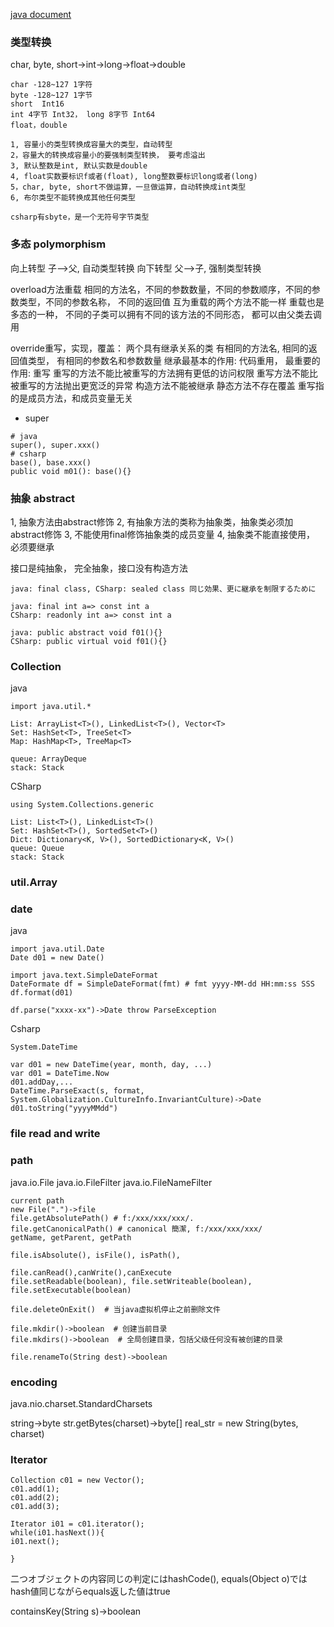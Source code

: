 
[java document](https://docs.oracle.com/en/java/javase/13/ "java document")


### 类型转换
char, byte, short->int->long->float->double
```
char -128~127 1字符
byte -128~127 1字节
short  Int16
int 4字节 Int32， long 8字节 Int64
float，double

1, 容量小的类型转换成容量大的类型，自动转型
2，容量大的转换成容量小的要强制类型转换， 要考虑溢出
3, 默认整数是int, 默认实数是double
4, float实数要标识f或者(float), long整数要标识long或者(long)
5，char, byte, short不做运算，一旦做运算，自动转换成int类型
6, 布尔类型不能转换成其他任何类型

csharp有sbyte，是一个无符号字节类型
```

### 多态 polymorphism
向上转型  子-->父, 自动类型转换
向下转型  父-->子, 强制类型转换

overload方法重载
相同的方法名，不同的参数数量，不同的参数顺序，不同的参数类型，不同的参数名称， 不同的返回值 互为重载的两个方法不能一样
重载也是多态的一种， 不同的子类可以拥有不同的该方法的不同形态， 都可以由父类去调用

override重写，实现，覆盖：
两个具有继承关系的类
有相同的方法名, 相同的返回值类型， 有相同的参数名和参数数量
继承最基本的作用: 代码重用， 最重要的作用: 重写
重写的方法不能比被重写的方法拥有更低的访问权限
重写方法不能比被重写的方法抛出更宽泛的异常
构造方法不能被继承
静态方法不存在覆盖
重写指的是成员方法，和成员变量无关

- super

```
# java
super(), super.xxx()
# csharp
base(), base.xxx()
public void m01(): base(){}
```

### 抽象  abstract
1, 抽象方法由abstract修饰
2, 有抽象方法的类称为抽象类，抽象类必须加abstract修饰
3, 不能使用final修饰抽象类的成员变量
4, 抽象类不能直接使用， 必须要继承

接口是纯抽象， 完全抽象，接口没有构造方法
```
java: final class, CSharp: sealed class 同じ効果、更に継承を制限するために

java: final int a=> const int a
CSharp: readonly int a=> const int a

java: public abstract void f01(){}
CSharp: public virtual void f01(){}
```



### Collection
java

```
import java.util.*

List: ArrayList<T>(), LinkedList<T>(), Vector<T>
Set: HashSet<T>, TreeSet<T>
Map: HashMap<T>, TreeMap<T>

queue: ArrayDeque
stack: Stack
```

CSharp

```
using System.Collections.generic

List: List<T>(), LinkedList<T>()
Set: HashSet<T>(), SortedSet<T>()
Dict: Dictionary<K, V>(), SortedDictionary<K, V>()
queue: Queue
stack: Stack
```

### util.Array



### date
java
```
import java.util.Date
Date d01 = new Date()

import java.text.SimpleDateFormat
DateFormate df = SimpleDateFormat(fmt) # fmt yyyy-MM-dd HH:mm:ss SSS
df.format(d01)

df.parse("xxxx-xx")->Date throw ParseException
```

Csharp
```
System.DateTime

var d01 = new DateTime(year, month, day, ...)
var d01 = DateTime.Now
d01.addDay,...
DateTime.ParseExact(s, format, System.Globalization.CultureInfo.InvariantCulture)->Date
d01.toString("yyyyMMdd")

```

### file read and write


### path

java.io.File
java.io.FileFilter
java.io.FileNameFilter

```
current path
new File(".")->file
file.getAbsolutePath() # f:/xxx/xxx/xxx/.
file.getCanonicalPath() # canonical 簡潔, f:/xxx/xxx/xxx/
getName, getParent, getPath

file.isAbsolute(), isFile(), isPath(),

file.canRead(),canWrite(),canExecute
file.setReadable(boolean), file.setWriteable(boolean), file.setExecutable(boolean)

file.deleteOnExit()  # 当java虚拟机停止之前删除文件

file.mkdir()->boolean  # 创建当前目录
file.mkdirs()->boolean  # 全局创建目录，包括父级任何没有被创建的目录

file.renameTo(String dest)->boolean
```




### encoding
java.nio.charset.StandardCharsets


string->byte
str.getBytes(charset)->byte[]
real_str = new String(bytes, charset)

### Iterator

```
Collection c01 = new Vector();
c01.add(1);
c01.add(2);
c01.add(3);

Iterator i01 = c01.iterator();
while(i01.hasNext()){
i01.next();

}
```



二つオブジェクトの内容同じの判定にはhashCode(), equals(Object o)ではhash値同じながらequals返した値はtrue

containsKey(String s)->boolean




